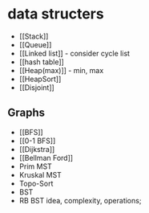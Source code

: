 # data structers
- [[Stack]]
- [[Queue]] 
- [[Linked list]] - consider cycle list
- [[hash table]]
- [[Heap(max)]] - min, max
- [[HeapSort]]
- [[Disjoint]]

## Graphs
- [[BFS]]
- [[0-1 BFS]]
- [[Dijkstra]]
- [[Bellman Ford]]
- Prim MST
- Kruskal MST
- Topo-Sort
- BST
- RB BST
idea, complexity, operations;